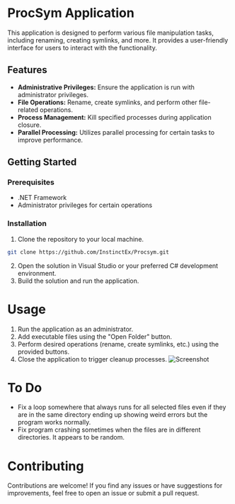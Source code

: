 # ProcSym Application

This application is designed to perform various file manipulation tasks, including renaming, creating symlinks, and more. It provides a user-friendly interface for users to interact with the functionality.

## Features

- **Administrative Privileges:** Ensure the application is run with administrator privileges.
- **File Operations:** Rename, create symlinks, and perform other file-related operations.
- **Process Management:** Kill specified processes during application closure.
- **Parallel Processing:** Utilizes parallel processing for certain tasks to improve performance.

## Getting Started

### Prerequisites

- .NET Framework
- Administrator privileges for certain operations

### Installation

1. Clone the repository to your local machine.

```bash
git clone https://github.com/InstinctEx/Procsym.git
```
2. Open the solution in Visual Studio or your preferred C# development environment.
3. Build the solution and run the application.

# Usage
1. Run the application as an administrator.
2. Add executable files using the "Open Folder" button.
3. Perform desired operations (rename, create symlinks, etc.) using the provided buttons.
4. Close the application to trigger cleanup processes.
![Screenshot](https://i.imgur.com/hVFP6Gn.png)

#  To Do
- Fix a loop somewhere that always runs for all selected files even if they are in the same directory ending up showing weird errors but the program works normally. 
- Fix program crashing sometimes when the files are in different directories. It appears to be random.
# Contributing
Contributions are welcome! If you find any issues or have suggestions for improvements, feel free to open an issue or submit a pull request.
